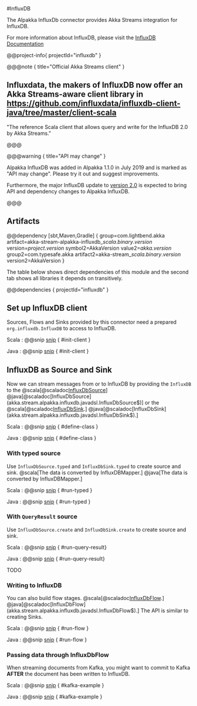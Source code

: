 #InfluxDB

The Alpakka InfluxDb connector provides Akka Streams integration for InfluxDB.

For more information about InfluxDB, please visit the [InfluxDB Documentation](https://docs.influxdata.com/)

@@project-info{ projectId="influxdb" }

@@@note { title="Official Akka Streams client" }

## Influxdata, the makers of InfluxDB now offer an Akka Streams-aware client library in https://github.com/influxdata/influxdb-client-java/tree/master/client-scala 

"The reference Scala client that allows query and write for the InfluxDB 2.0 by Akka Streams."

@@@


@@@warning { title="API may change" }

Alpakka InfluxDB was added in Alpakka 1.1.0 in July 2019 and is marked as "API may change". Please try it out and suggest improvements.

Furthermore, the major InfluxDB update to [version 2.0](https://www.influxdata.com/products/influxdb) is expected to bring API and dependency changes to Alpakka InfluxDB.

@@@




## Artifacts

@@dependency [sbt,Maven,Gradle] {
  group=com.lightbend.akka
  artifact=akka-stream-alpakka-influxdb_$scala.binary.version$
  version=$project.version$
  symbol2=AkkaVersion
  value2=$akka.version$
  group2=com.typesafe.akka
  artifact2=akka-stream_$scala.binary.version$
  version2=AkkaVersion
}

The table below shows direct dependencies of this module and the second tab shows all libraries it depends on transitively.

@@dependencies { projectId="influxdb" }

## Set up InfluxDB client

Sources, Flows and Sinks provided by this connector need a prepared `org.influxdb.InfluxDB` to
access to InfluxDB.

Scala
: @@snip [snip](/influxdb/src/test/scala/docs/scaladsl/InfluxDbSpec.scala) { #init-client }

Java
: @@snip [snip](/influxdb/src/test/java/docs/javadsl/InfluxDbJUnitTest.java) { #init-client }

## InfluxDB as Source and Sink

Now we can stream messages from or to InfluxDB by providing the `InfluxDB` to the
@scala[@scaladoc[InfluxDbSource](akka.stream.alpakka.influxdb.scaladsl.InfluxDbSource$)]
@java[@scaladoc[InfluxDbSource](akka.stream.alpakka.influxdb.javadsl.InfluxDbSource$)]
or the
@scala[@scaladoc[InfluxDbSink](akka.stream.alpakka.influxdb.scaladsl.InfluxDbSink$).]
@java[@scaladoc[InfluxDbSink](akka.stream.alpakka.influxdb.javadsl.InfluxDbSink$).]


Scala
: @@snip [snip](/influxdb/src/test/scala/docs/scaladsl/InfluxDbSpecCpu.java) { #define-class }

Java
: @@snip [snip](/influxdb/src/test/java/docs/javadsl/InfluxDbCpu.java) { #define-class }

### With typed source

Use `InfluxDbSource.typed` and `InfluxDbSink.typed` to create source and sink.
@scala[The data is converted by InfluxDBMapper.]
@java[The data is converted by InfluxDBMapper.]

Scala
: @@snip [snip](/influxdb/src/test/scala/docs/scaladsl/InfluxDbSpec.scala) { #run-typed }

Java
: @@snip [snip](/influxdb/src/test/java/docs/javadsl/InfluxDbTest.java) { #run-typed }

### With `QueryResult` source

Use `InfluxDbSource.create` and `InfluxDbSink.create` to create source and sink.

Scala
: @@snip [snip](/influxdb/src/test/scala/docs/scaladsl/InfluxDbSpec.scala) { #run-query-result}

Java
: @@snip [snip](/influxdb/src/test/java/docs/javadsl/InfluxDbTest.java) { #run-query-result}

TODO

### Writing to InfluxDB

You can also build flow stages. 
@scala[@scaladoc[InfluxDbFlow](akka.stream.alpakka.influxdb.scaladsl.InfluxDbFlow$).]
@java[@scaladoc[InfluxDbFlow](akka.stream.alpakka.influxdb.javadsl.InfluxDbFlow$).]
The API is similar to creating Sinks.

Scala
: @@snip [snip](/influxdb/src/test/scala/docs/scaladsl/FlowSpec.scala) { #run-flow }

Java
: @@snip [snip](/influxdb/src/test/java/docs/javadsl/InfluxDbTest.java) { #run-flow }

### Passing data through InfluxDbFlow 

When streaming documents from Kafka, you might want to commit to Kafka **AFTER** the document has been written to InfluxDB.

Scala
: @@snip [snip](/influxdb/src/test/scala/docs/scaladsl/FlowSpec.scala) { #kafka-example }

Java
: @@snip [snip](/influxdb/src/test/java/docs/javadsl/InfluxDbTest.java) { #kafka-example }


